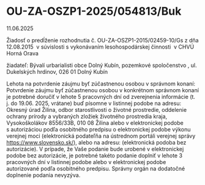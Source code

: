 # OU-ZA-OSZP1-2025/054813/Buk

11.06.2025

Žiadosť o predĺženie rozhodnutia č. OU-ZA-OSZP1-2015/02459-10/Gs z dňa 12.08.2015  v súvislosti s vykonávaním lesohospodárskej činnosti  v CHVÚ Horná Orava

žiadateľ: Bývalí urbarialisti obce Dolný Kubín, pozemkové spoločenstvo , ul. Dukelských hrdinov, 026 01 Dolný Kubín

Lehota na potvrdenie záujmu byť zúčastnenou osobou v správnom konaní:   
Potvrdenie záujmu byť zúčastnenou osobou v konkrétnom správnom konaní je potrebné doručiť v lehote 5 pracovných dní od zverejnenia informácie (t. j. do 19.06. 2025, vrátane) buď písomne v listinnej podobe na adresu:   
Okresný úrad Žilina, odbor starostlivosti o životné prostredie, oddelenie ochrany prírody a vybraných zložiek životného prostredia kraja, Vysokoškolákov 8556/33B, 010 08 Žilina alebo v elektronickej podobe s autorizáciou podľa osobitného predpisu o elektronickej podobe výkonu verejnej moci (elektronická podateľňa na ústrednom portáli verejnej správy <https://www.slovensko.sk/>), alebo na adresu:  (elektronická podoba bez autorizácie). V prípade, že Vaše podanie bude urobené v elektronickej podobe bez autorizácie, je potrebné takéto podanie doplniť v lehote 3 pracovných dní v listinnej podobe alebo v elektronickej podobe autorizované podľa osobitného predpisu. Správny orgán na dodatočné doplnenie podania nevyzýva.
